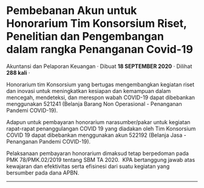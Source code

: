 Pembebanan Akun untuk Honorarium Tim Konsorsium Riset, Penelitian dan Pengembangan dalam rangka Penanganan Covid-19
===================================================================================================================

Akuntansi dan Pelaporan Keuangan · Dibuat **18 SEPTEMBER 2020** · Dilihat **288 kali** ·

Honorarium tim Konsorsium yang bertugas mengembangkan kegiatan riset dan inovasi untuk meningkatkan kesiapan dan kemampuan dalam mencegah, mendeteksi, dan merespon wabah COVID-19 dapat dibebankan menggunakan 521241 (Belanja Barang Non Operasional - Penanganan Pandemi COVID-19).

Adapun untuk pembayaran honorarium narasumber/pakar untuk kegiatan rapat-rapat penanggulangan COVID 19 yang diadakan oleh Tim Konsorsium COVID 19 dapat dibebankan menggunakan akun 522192 (Belanja Jasa - Penanganan Pandemi COVID-19).

Pelaksanaan pembayaran honorarium dimaksud tetap berpedoman pada PMK 78/PMK.02/2019 tentang SBM TA 2020.  KPA bertanggung jawab atas kewajaran dan efektivitas serta efisinesi dari suatu kegiatan yang bersumber pada dana APBN.

  
  
  

* * *